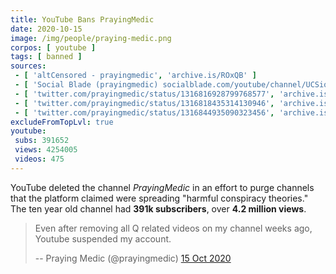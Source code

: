 ```yaml
---
title: YouTube Bans PrayingMedic
date: 2020-10-15
image: /img/people/praying-medic.png
corpos: [ youtube ]
tags: [ banned ]
sources:
 - [ 'altCensored - prayingmedic', 'archive.is/ROxQB' ]
 - [ 'Social Blade (prayingmedic) socialblade.com/youtube/channel/UCSio3E7kYvPeHKhfuYZWriA', 'archive.is/aOef0' ]
 - [ 'twitter.com/prayingmedic/status/1316816928799768577', 'archive.is/86Aap' ]
 - [ 'twitter.com/prayingmedic/status/1316818435314130946', 'archive.is/jPVlH' ]
 - [ 'twitter.com/prayingmedic/status/1316844935090323456', 'archive.is/iNgk0' ]
excludeFromTopLvl: true
youtube:
 subs: 391652
 views: 4254005
 videos: 475
---
```


YouTube deleted the channel _PrayingMedic_ in an effort to purge channels that
the platform claimed were spreading "harmful conspiracy theories." The ten year
old channel had **391k subscribers**, over **4.2 million views**.
> Even after removing all Q related videos on my channel weeks ago, Youtube
> suspended my account.
>
> -- Praying Medic (@prayingmedic) [15 Oct 2020](https://archive.is/86Aap)
